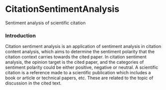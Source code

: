 # CitationSentimentAnalysis
Sentiment analysis of scientific citation
### Introduction
Citation sentiment analysis is an application of sentiment analysis in citation content analysis, which aims to determine the sentiment polarity that the citation context carries towards the cited paper. In citation sentiment analysis, the opinion target is the cited paper, and the categories of sentiment polarity could be either positive, negative or neutral.
A scientific citation is a reference made to a scientific publication which includes a book or article or technical papers, etc. These are related to the topic of discussion in the cited text.

